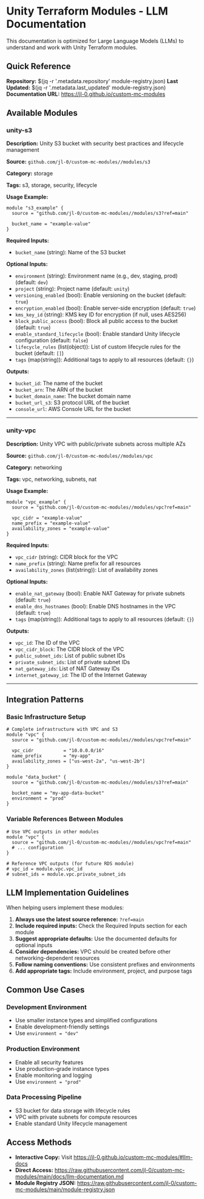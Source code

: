 # Unity Terraform Modules - LLM Documentation

This documentation is optimized for Large Language Models (LLMs) to understand and work with Unity Terraform modules.

## Quick Reference

**Repository:** $(jq -r '.metadata.repository' module-registry.json)
**Last Updated:** $(jq -r '.metadata.last_updated' module-registry.json)
**Documentation URL:** https://jl-0.github.io/custom-mc-modules

## Available Modules

### unity-s3

**Description:** Unity S3 bucket with security best practices and lifecycle management

**Source:** `github.com/jl-0/custom-mc-modules//modules/s3`

**Category:** storage

**Tags:** s3, storage, security, lifecycle

**Usage Example:**
```hcl
module "s3_example" {
  source = "github.com/jl-0/custom-mc-modules//modules/s3?ref=main"
  
  bucket_name = "example-value"
}
```

**Required Inputs:**
- `bucket_name` (string): Name of the S3 bucket

**Optional Inputs:**
- `environment` (string): Environment name (e.g., dev, staging, prod) (default: `dev`)
- `project` (string): Project name (default: `unity`)
- `versioning_enabled` (bool): Enable versioning on the bucket (default: `true`)
- `encryption_enabled` (bool): Enable server-side encryption (default: `true`)
- `kms_key_id` (string): KMS key ID for encryption (if null, uses AES256)
- `block_public_access` (bool): Block all public access to the bucket (default: `true`)
- `enable_standard_lifecycle` (bool): Enable standard Unity lifecycle configuration (default: `false`)
- `lifecycle_rules` (list(object)): List of custom lifecycle rules for the bucket (default: `[]`)
- `tags` (map(string)): Additional tags to apply to all resources (default: `{}`)

**Outputs:**
- `bucket_id`: The name of the bucket
- `bucket_arn`: The ARN of the bucket
- `bucket_domain_name`: The bucket domain name
- `bucket_url_s3`: S3 protocol URL of the bucket
- `console_url`: AWS Console URL for the bucket

---

### unity-vpc

**Description:** Unity VPC with public/private subnets across multiple AZs

**Source:** `github.com/jl-0/custom-mc-modules//modules/vpc`

**Category:** networking

**Tags:** vpc, networking, subnets, nat

**Usage Example:**
```hcl
module "vpc_example" {
  source = "github.com/jl-0/custom-mc-modules//modules/vpc?ref=main"
  
  vpc_cidr = "example-value"
  name_prefix = "example-value"
  availability_zones = "example-value"
}
```

**Required Inputs:**
- `vpc_cidr` (string): CIDR block for the VPC
- `name_prefix` (string): Name prefix for all resources
- `availability_zones` (list(string)): List of availability zones

**Optional Inputs:**
- `enable_nat_gateway` (bool): Enable NAT Gateway for private subnets (default: `true`)
- `enable_dns_hostnames` (bool): Enable DNS hostnames in the VPC (default: `true`)
- `tags` (map(string)): Additional tags to apply to all resources (default: `{}`)

**Outputs:**
- `vpc_id`: The ID of the VPC
- `vpc_cidr_block`: The CIDR block of the VPC
- `public_subnet_ids`: List of public subnet IDs
- `private_subnet_ids`: List of private subnet IDs
- `nat_gateway_ids`: List of NAT Gateway IDs
- `internet_gateway_id`: The ID of the Internet Gateway

---

## Integration Patterns

### Basic Infrastructure Setup
```hcl
# Complete infrastructure with VPC and S3
module "vpc" {
  source = "github.com/jl-0/custom-mc-modules//modules/vpc?ref=main"
  
  vpc_cidr           = "10.0.0.0/16"
  name_prefix        = "my-app"
  availability_zones = ["us-west-2a", "us-west-2b"]
}

module "data_bucket" {
  source = "github.com/jl-0/custom-mc-modules//modules/s3?ref=main"
  
  bucket_name = "my-app-data-bucket"
  environment = "prod"
}
```

### Variable References Between Modules
```hcl
# Use VPC outputs in other modules
module "vpc" {
  source = "github.com/jl-0/custom-mc-modules//modules/vpc?ref=main"
  # ... configuration
}

# Reference VPC outputs (for future RDS module)
# vpc_id = module.vpc.vpc_id
# subnet_ids = module.vpc.private_subnet_ids
```

## LLM Implementation Guidelines

When helping users implement these modules:

1. **Always use the latest source reference:** `?ref=main`
2. **Include required inputs:** Check the Required Inputs section for each module
3. **Suggest appropriate defaults:** Use the documented defaults for optional inputs
4. **Consider dependencies:** VPC should be created before other networking-dependent resources
5. **Follow naming conventions:** Use consistent prefixes and environments
6. **Add appropriate tags:** Include environment, project, and purpose tags

## Common Use Cases

### Development Environment
- Use smaller instance types and simplified configurations
- Enable development-friendly settings
- Use `environment = "dev"`

### Production Environment  
- Enable all security features
- Use production-grade instance types
- Enable monitoring and logging
- Use `environment = "prod"`

### Data Processing Pipeline
- S3 bucket for data storage with lifecycle rules
- VPC with private subnets for compute resources
- Enable standard Unity lifecycle management

## Access Methods

- **Interactive Copy:** Visit https://jl-0.github.io/custom-mc-modules/#llm-docs
- **Direct Access:** https://raw.githubusercontent.com/jl-0/custom-mc-modules/main/docs/llm-documentation.md
- **Module Registry JSON:** https://raw.githubusercontent.com/jl-0/custom-mc-modules/main/module-registry.json
